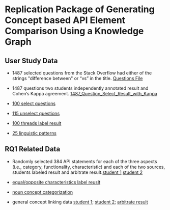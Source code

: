 # Replication Package of Generating Concept based API Element Comparison Using a Knowledge Graph

## User Study Data

- 1487 selected questions from the Stack Overflow had either of the strings "difference between" or “vs” in the title. [Questions File](https://github.com/ICSE2020APIComp/ICSE2020APIComp.github.io/blob/master/question_select/1487_all_questions.json)


- 1487 questions two students independently annotated result and Cohen’s Kappa agreement. [1487_Question_Select_Result_with_Kappa](https://github.com/ICSE2020APIComp/ICSE2020APIComp.github.io/blob/master/question_select/1487_Question_Select_Result_with_Kappa.xlsx)

- [100 select questions](https://github.com/ICSE2020APIComp/ICSE2020APIComp.github.io/blob/master/question_select/100_select_question.xlsx)


- [115 unselect questions](https://github.com/ICSE2020APIComp/ICSE2020APIComp.github.io/blob/master/question_select/115_unselect_question.xlsx)

- [100 threads label result](https://github.com/ICSE2020APIComp/ICSE2020APIComp.github.io/blob/master/question_select/all_statement_template_label_with_Kappa.xlsx)

- [25 linguistic patterns](https://github.com/ICSE2020APIComp/ICSE2020APIComp.github.io/blob/master/template/template.md)

## RQ1 Related Data
- Randomly selected 384 API statements for each of the three aspects (i.e., category, functionality, characteristic) and each of the two sources, students labeled result and arbitrate result.[student 1](https://github.com/ICSE2020APIComp/ICSE2020APIComp.github.io/blob/master/RQ1/extract_relations_Integration_user_1) [student 2](https://github.com/ICSE2020APIComp/ICSE2020APIComp.github.io/blob/master/RQ1/extract_relations_Integration_user_2)

- [equal/opposite characteristics label reuslt](https://github.com/ICSE2020APIComp/ICSE2020APIComp.github.io/blob/master/RQ1/384_synonyms_antonym_arbitrate.xlsx)

- [noun concept categorization](https://github.com/ICSE2020APIComp/ICSE2020APIComp.github.io/blob/master/RQ1/384_np_suffix_prefix_with_arbitrate.xlsx)


- general concept linking data [student 1](https://github.com/ICSE2020APIComp/ICSE2020APIComp.github.io/blob/master/RQ1/384_random_select_wikidata_1.json); [student 2](https://github.com/ICSE2020APIComp/ICSE2020APIComp.github.io/blob/master/RQ1/384_random_select_wikidata_2.json); [arbitrate result](https://github.com/ICSE2020APIComp/ICSE2020APIComp.github.io/blob/master/RQ1/384_random_select_wikidata_Arbitrate.json)

